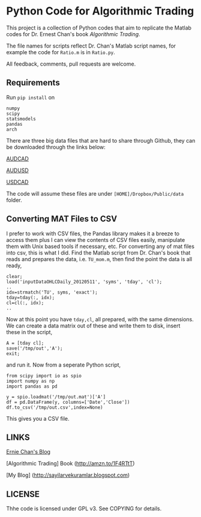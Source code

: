 # Python Code for Algorithmic Trading

This project is a collection of Python codes that aim to replicate the
Matlab codes for Dr. Ernest Chan's book *Algorithmic Trading*.

The file names for scripts reflect Dr. Chan's Matlab script names, for
example the code for `Ratio.m` is in `Ratio.py`.

All feedback, comments, pull requests are welcome. 

## Requirements

Run `pip install` on

```
numpy
scipy
statsmodels
pandas
arch
```

There are three big data files that are hard to share through Github,
they can be downloaded through the links below:

[AUDCAD](https://dl.dropboxusercontent.com/u/1570604/data/inputData_AUDCAD_20120426.mat)

[AUDUSD](https://dl.dropboxusercontent.com/u/1570604/data/inputData_AUDUSD_20120426.mat)

[USDCAD](https://dl.dropboxusercontent.com/u/1570604/data/inputData_USDCAD_20120426.mat)

The code will assume these files are under `[HOME]/Dropbox/Public/data` folder.

## Converting MAT Files to CSV

I prefer to work with CSV files, the Pandas library makes it a breeze
to access them plus I can view the contents of CSV files easily,
manipulate them with Unix based tools if necessary, etc. For
converting any of mat files into csv, this is what I did. Find the
Matlab script from Dr. Chan's book that reads and prepares the data,
i.e. `TU_mom.m`, then find the point the data is all ready,

```
clear;
load('inputDataOHLCDaily_20120511', 'syms', 'tday', 'cl');
..
idx=strmatch('TU', syms, 'exact');
tday=tday(:, idx);
cl=cl(:, idx);
..
```

Now at this point you have `tday,cl`, all prepared, with the same
dimensions. We can create a data matrix out of these and write them to
disk, insert these in the script,

```
A = [tday cl];
save('/tmp/out','A');
exit;
```

and run it. Now from a seperate Python script,

```
from scipy import io as spio
import numpy as np
import pandas as pd

y = spio.loadmat('/tmp/out.mat')['A']
df = pd.DataFrame(y, columns=['Date','Close'])
df.to_csv('/tmp/out.csv',index=None)
```

This gives you a CSV file.

## LINKS

[Ernie Chan's Blog](http://epchan.blogspot.com)

[Algorithmic Trading] Book (http://amzn.to/1F4RTtT)

[My Blog] (http://sayilarvekuramlar.blogspot.com)

## LICENSE

Thhe code is licensed under GPL v3. See COPYING for details.
